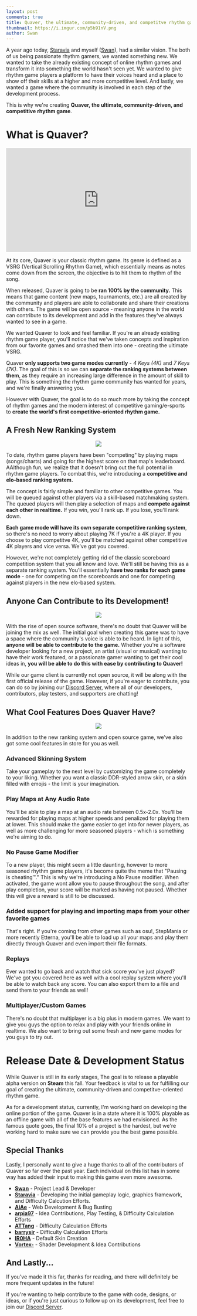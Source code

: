 ```yaml
---
layout: post
comments: true
title: Quaver, the ultimate, community-driven, and competitve rhythm game explained.
thumbnail: https://i.imgur.com/p5b91nV.png
author: Swan
---
```


A year ago today, [Staravia](https://github.com/Staravia) and myself ([Swan](https://github.com/Swan)), had a similar vision. The both of us being passionate rhythm gamers, we wanted something new. We wanted to take the already existing concept of online rhythm games and transform it into something the world hasn't seen yet. We wanted to give rhythm game players a platform to have their voices heard and a place to show off their skills at a higher and more competitive level. And lastly, we wanted a game where the community is involved in each step of the development process.

This is why we're creating **Quaver, the ultimate, community-driven, and competitive rhythm game**.

# What is Quaver?

<div style="width: 100%; height: 0px; position: relative; padding-bottom: 56.250%;"><iframe src="https://streamable.com/s/7uejt/akgswi" frameborder="0" width="100%" height="100%" allowfullscreen style="width: 100%; height: 100%; position: absolute;"></iframe></div>

At its core, Quaver is your classic rhythm game. Its genre is defined as a VSRG (Vertical Scrolling Rhythm Game), which essentially means as notes come down from the screen, the objective is to hit them to rhythm of the song.

When released, Quaver is going to be **ran 100% by the community.** This means that game content (new maps, tournaments, etc.) are all created by the community and players are able to collaborate and share their creations with others. The game will be open source - meaning anyone in the world can contribute to its development and add in the features they've always wanted to see in a game.

We wanted Quaver to look and feel familiar. If you're an already existing rhythm game player, you'll notice that we've taken concepts and inspiration from our favorite games and smashed them into one - creating the ultimate VSRG.

Quaver **only supports two game modes currently** - *4 Keys (4K)* and *7 Keys (7K)*. The goal of this is so we can **separate the ranking systems between them**, as they require an increasing large difference in the amount of skill to play. This is something the rhythm game community has wanted for years, and we're finally answering you.

However with Quaver, the goal is to do so much more by taking the concept of rhythm games and the modern interest of competitive gaming/e-sports to **create the world's first competitive-oriented rhythm game.**

## A Fresh New Ranking System

<p align="center">
  <img src="https://i.imgur.com/jYHL30s.png">
</p>

To date, rhythm game players have been "competing" by playing maps (songs/charts) and going for the highest score on that map's leaderboard. AAlthough fun, we realize that it doesn't bring out the full potential in rhythm game players. To combat this, we're introducing a **competitive and elo-based ranking system.**

The concept is fairly simple and familiar to other competitive games. You will be queued against other players via a skill-based matchmaking system. The queued players will then play a selection of maps and **compete against each other in realtime.** If you win, you'll rank up. If you lose, you'll rank down.

**Each game mode will have its own separate competitive ranking system**, so there's no need to worry about playing 7K if you're a 4K player. If you choose to play competitve 4K, you'll be matched against other competitive 4K players and vice versa. We've got you covered.

However, we're not completely getting rid of the classic scoreboard competition system that you all know and love. We'll still be having this as a separate ranking system. You'll essentially **have two ranks for each game mode** - one for competing on the scoreboards and one for competing against players in the new elo-based system.

## Anyone Can Contribute to its Development!

<p align="center">
  <img src="https://i.imgur.com/Iw5PyPa.png">
</p> 

With the rise of open source software, there's no doubt that Quaver will be joining the mix as well. The initial goal when creating this game was to have a space where the community's voice is able to be heard. In light of this, **anyone will be able to contribute to the game.** Whether you're a software developer looking for a new project, an artist (visual or musical) wanting to have their work featured, or a passionate gamer wanting to get their cool ideas in, **you will be able to do this with ease by contributing to Quaver!**

While our game client is currently not open source, it will be along with the first official release of the game. However, if you're eager to contribute, you can do so by joining our [Discord Server](https://discord.gg/nJa8VFr), where all of our developers, contributors, play testers, and supporters are chatting!

## What Cool Features Does Quaver Have?

<p align="center">
  <img src="https://i.imgur.com/iICnFkZ.jpg">
</p>

In addition to the new ranking system and open source game, we've also got some cool features in store for you as well.

### Advanced Skinning System
Take your gameplay to the next level by customizing the game completely to your liking. Whether you want a classic DDR-styled arrow skin, or a skin filled with emojis - the limit is your imagination.

### Play Maps at Any Audio Rate

You'll be able to play a map at an audio rate between 0.5x-2.0x. You'll be rewarded for playing maps at higher speeds and penalized for playing them at lower. This should make the game easier to get into for newer players, as well as more challenging for more seasoned players - which is something we're aiming to do.

### No Pause Game Modifier
To a new player, this might seem a little daunting, however to more seasoned rhythm game players, it's become quite the meme that "Pausing is cheating™." This is  why we're introducing a No Pause modifier. When activated, the game wont allow you to pause throughout the song, and after play completion, your score will be marked as having not paused. Whether this will give a reward is still to be discussed.

### Added support for playing and importing maps from your other favorite games

That's right. If you're coming from other games such as osu!, StepMania or more recently Etterna, you'll be able to load up all your maps and play them directly through Quaver and even import their file formats.

### Replays

Ever wanted to go back and watch that sick score you've just played? We've got you covered here as well with a cool replay system where you'll be able to watch back any score. You can also export them to a file and send them to your friends as well!

### Multiplayer/Custom Games

There's no doubt that multiplayer is a big plus in modern games. We want to give you guys the option to relax and play with your friends online in realtime. We also want to bring out some fresh and new game modes for you guys to try out.

# Release Date & Development Status

While Quaver is still in its early stages, The goal is to release a playable alpha version on **Steam** this fall. Your feedback is vital to us for fulfilling our goal of creating the ultimate, community-driven and competitve-oriented rhythm game.

As for a development status, currently, I'm working hard on developing the online portion of the game. Quaver is in a state where it is 100% playable as an offline game with all of the base features we had envisioned. As the famous quote goes, the final 10% of a project is the hardest, but we're working hard to make sure we can provide you the best game possible.

## Special Thanks

Lastly, I personally want to give a huge thanks to all of the contributors of Quaver so far over the past year. Each individual on this list has in some way has added their input to making this game even more awesome.

* **[Swan](https://github.com/Swan)** - Project Lead & Developer
* **[Staravia](https://github.com/Staravia)** - Developing the initial gameplay logic, graphics framework, and Difficulty Calcution Efforts.
* **[AiAe](https://github.com/AiAe)** - Web Development & Bug Busting
* **[arpia97](https://twitter.com/arpia97)** - Idea Contributions, Play Testing, & Difficulty Calculation Efforts
* **[ATTang](https://twitter.com/droptable_)** - Difficulty Calculation Efforts
* **[barrysir](https://github.com/barrysir)** - Difficulty Calculation Efforts
* **[IR0HA](https://github.com/IR0HAA)** - Default Skin Creation
* **[Vortex-](https://github.com/VortexCoyote)** - Shader Development & Idea Contributions

## And Lastly... 

If you've made it this far, thanks for reading, and there will definitely be more frequent updates in the future!

If you're wanting to help contribute to the game with code, designs, or ideas, or if you're just curious to follow up on its development, feel free to join our [Discord Server](https://discord.gg/nJa8VFr).


